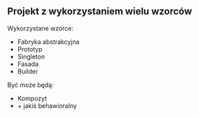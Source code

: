 ## Projekt z wykorzystaniem wielu wzorców  
 Wykorzystane wzorce:
 * Fabryka abstrakcyjna
 * Prototyp
 * Singleton
 * Fasada
 * Builder
 
 Być może będą:
  * Kompozyt
  * \+ jakiś behawioralny